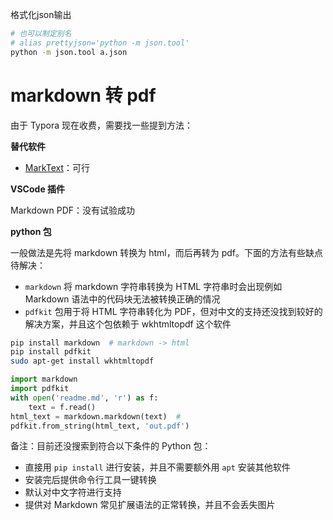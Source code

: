 
格式化json输出
```bash
# 也可以制定别名
# alias prettyjson='python -m json.tool'
python -m json.tool a.json
```

# markdown 转 pdf

由于 Typora 现在收费，需要找一些提到方法：

**替代软件**

- [MarkText](https://github.com/marktext/marktext/releases)：可行

**VSCode 插件**

Markdown PDF：没有试验成功

**python 包**

一般做法是先将 markdown 转换为 html，而后再转为 pdf。下面的方法有些缺点待解决：

- `markdown` 将 markdown 字符串转换为 HTML 字符串时会出现例如 Markdown 语法中的代码块无法被转换正确的情况
- `pdfkit` 包用于将 HTML 字符串转化为 PDF，但对中文的支持还没找到较好的解决方案，并且这个包依赖于 wkhtmltopdf 这个软件


```bash
pip install markdown  # markdown -> html
pip install pdfkit
sudo apt-get install wkhtmltopdf
```

```python
import markdown
import pdfkit
with open('readme.md', 'r') as f:
    text = f.read()
html_text = markdown.markdown(text)  # 
pdfkit.from_string(html_text, 'out.pdf')
```

备注：目前还没搜索到符合以下条件的 Python 包：

- 直接用 `pip install` 进行安装，并且不需要额外用 `apt` 安装其他软件
- 安装完后提供命令行工具一键转换
- 默认对中文字符进行支持
- 提供对 Markdown 常见扩展语法的正常转换，并且不会丢失图片